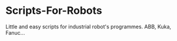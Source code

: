 # Scripts-For-Robots
Little and easy scripts for industrial robot's programmes. ABB,  Kuka, Fanuc...
